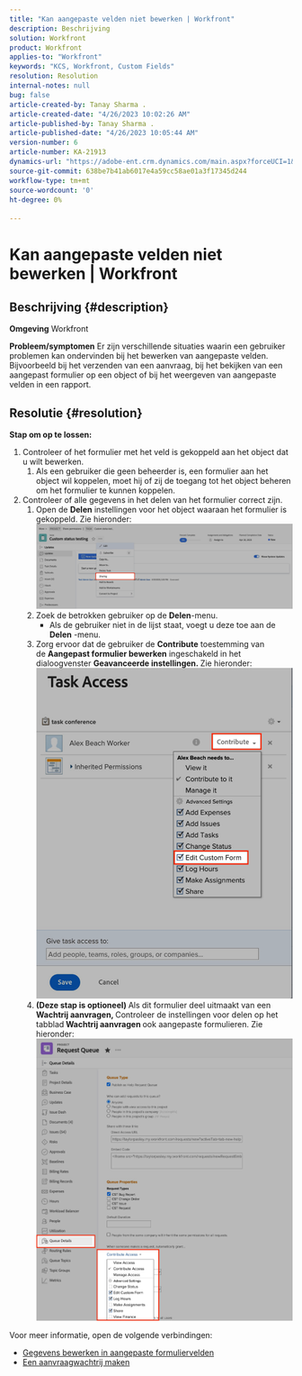 ```yaml
---
title: "Kan aangepaste velden niet bewerken | Workfront"
description: Beschrijving
solution: Workfront
product: Workfront
applies-to: "Workfront"
keywords: "KCS, Workfront, Custom Fields"
resolution: Resolution
internal-notes: null
bug: false
article-created-by: Tanay Sharma .
article-created-date: "4/26/2023 10:02:26 AM"
article-published-by: Tanay Sharma .
article-published-date: "4/26/2023 10:05:44 AM"
version-number: 6
article-number: KA-21913
dynamics-url: "https://adobe-ent.crm.dynamics.com/main.aspx?forceUCI=1&pagetype=entityrecord&etn=knowledgearticle&id=fbf2746c-19e4-ed11-a7c7-6045bd0061cb"
source-git-commit: 638be7b41ab6017e4a59cc58ae01a3f17345d244
workflow-type: tm+mt
source-wordcount: '0'
ht-degree: 0%

---
```


# Kan aangepaste velden niet bewerken | Workfront

## Beschrijving {#description}

<b>Omgeving</b>
Workfront


<b>Probleem/symptomen</b>
Er zijn verschillende situaties waarin een gebruiker problemen kan ondervinden bij het bewerken van aangepaste velden. Bijvoorbeeld bij het verzenden van een aanvraag, bij het bekijken van een aangepast formulier op een object of bij het weergeven van aangepaste velden in een rapport.


## Resolutie {#resolution}

<b>Stap om op te lossen:</b>
1. Controleer of het formulier met het veld is gekoppeld aan het object dat u wilt bewerken.
   1. Als een gebruiker die geen beheerder is, een formulier aan het object wil koppelen, moet hij of zij de toegang tot het object beheren om het formulier te kunnen koppelen.
2. Controleer of alle gegevens in het delen van het formulier correct zijn.
   1. Open de <b>Delen</b> instellingen voor het object waaraan het formulier is gekoppeld. Zie hieronder:![](assets/d4ce1013-76e3-ed11-a7c7-6045bd006704.png)
   2. Zoek de betrokken gebruiker op de <b>Delen</b>-menu.
      - Als de gebruiker niet in de lijst staat, voegt u deze toe aan de <b>Delen</b> -menu.
   3. Zorg ervoor dat de gebruiker de <b>Contribute</b> toestemming van de <b>Aangepast formulier bewerken</b> ingeschakeld in het dialoogvenster <b>Geavanceerde instellingen. </b>Zie hieronder:![](assets/469b16e9-75e3-ed11-a7c7-6045bd006704.png)
   4. <b>(Deze stap is optioneel) </b>Als dit formulier deel uitmaakt van een<b> Wachtrij aanvragen, </b>Controleer de instellingen voor delen op het tabblad<b> Wachtrij aanvragen </b>ook aangepaste formulieren. Zie hieronder:![](assets/5104626f-75e3-ed11-a7c7-6045bd006704.png)




Voor meer informatie, open de volgende verbindingen:

- [Gegevens bewerken in aangepaste formuliervelden](https://experienceleague.adobe.com/docs/workfront/using/basics/work-with-custom-forms/edit-custom-forms.html?lang=en)
- [Een aanvraagwachtrij maken](https://experienceleague.adobe.com/docs/workfront/using/manage-work/requests/create-and-manage-request-queues/create-request-queue.html?lang=en)

